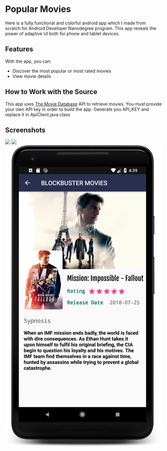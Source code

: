 # Popular Movies

Here is a fully functional and colorful android app which I made from scratch for Android Developer Nanodegree program.
This app reveals the power of adaptive UI both for phone and tablet devices.

## Features

With the app, you can:
* Discover the most popular or most rated movies
* View movie details


## How to Work with the Source

This app uses [The Movie Database](https://www.themoviedb.org/documentation/api) API to retrieve movies.
You must provide your own API key in order to build the app. Generate you API_KEY and replace it in ApiClient.java class

## Screenshots

![](screenshots/pop1s1.png)
![](screenshots/pop1s2.png)
![](screenshots/pop1s3.png)




